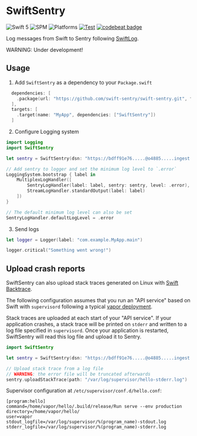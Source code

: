 # SwiftSentry

![Swift 5](https://img.shields.io/badge/Swift-5-orange.svg) ![SPM](https://img.shields.io/badge/SPM-compatible-green.svg) ![Platforms](https://img.shields.io/badge/Platforms-macOS%20Linux-green.svg) [![Test](https://github.com/swift-sentry/swift-sentry/actions/workflows/test.yml/badge.svg)](https://github.com/swift-sentry/swift-sentry/actions/workflows/test.yml) [![codebeat badge](https://codebeat.co/badges/b4f3753c-c753-4479-8bc2-53fb5892093f)](https://codebeat.co/projects/github-com-swift-sentry-swift-sentry-main)

Log messages from Swift to Sentry following [SwiftLog](https://github.com/apple/swift-log).

WARNING: Under development!

## Usage
1. Add `SwiftSentry` as a dependency to your `Package.swift`

```swift
  dependencies: [
    .package(url: "https://github.com/swift-sentry/swift-sentry.git", from: "1.0.0")
  ],
  targets: [
    .target(name: "MyApp", dependencies: ["SwiftSentry"])
  ]
```

2. Configure Logging system

```swift
import Logging
import SwiftSentry

let sentry = SwiftSentry(dsn: "https://bdff91e76.....@o4885.....ingest.sentry.io/5609....")

// Add sentry to logger and set the minimum log level to `.error`
LoggingSystem.bootstrap { label in
    MultiplexLogHandler([
        SentryLogHandler(label: label, sentry: sentry, level: .error),
        StreamLogHandler.standardOutput(label: label)
    ])
}

// The default minimum log level can also be set
SentryLogHandler.defaultLogLevel = .error
```

3. Send logs

```swift
let logger = Logger(label: "com.example.MyApp.main")

logger.critical("Something went wrong!")
```

## Upload crash reports
SwiftSentry can also upload stack traces generated on Linux with [Swift Backtrace](https://github.com/swift-server/swift-backtrace).

The following configuration assumes that you run an "API service" based on Swift with `supervisord` following a typical [vapor deployment](https://docs.vapor.codes/4.0/deploy/supervisor/).

Stack traces are uploaded at each start of your "API service". If your application crashes, a stack trace will be printed on `stderr` and written to a log file specified in `supervisord`. Once your application is restarted, SwiftSentry will read this log file and upload it to Sentry.

```swift
import SwiftSentry

let sentry = SwiftSentry(dsn: "https://bdff91e76.....@o4885.....ingest.sentry.io/5609....")

// Upload stack trace from a log file
// WARNING: the error file will be truncated afterwards
sentry.uploadStackTrace(path: "/var/log/supervisor/hello-stderr.log")
```


Supervisor configuration at `/etc/supervisor/conf.d/hello.conf`:

```
[program:hello]
command=/home/vapor/hello/.build/release/Run serve --env production
directory=/home/vapor/hello/
user=vapor
stdout_logfile=/var/log/supervisor/%(program_name)-stdout.log
stderr_logfile=/var/log/supervisor/%(program_name)-stderr.log
```

